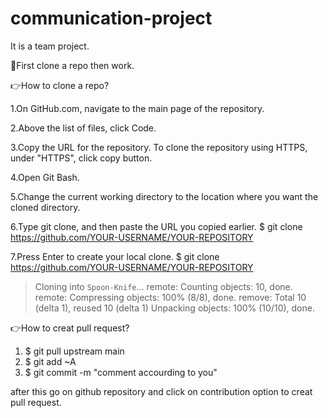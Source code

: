 # communication-project
It is a team project.

🚩First clone a repo then work.

👉How to clone a repo?

1.On GitHub.com, navigate to the main page of the repository.

2.Above the list of files, click  Code.

3.Copy the URL for the repository.
   To clone the repository using HTTPS, under "HTTPS", click copy button.
   
4.Open Git Bash.

5.Change the current working directory to the location where you want the cloned directory.

6.Type git clone, and then paste the URL you copied earlier.
    $ git clone https://github.com/YOUR-USERNAME/YOUR-REPOSITORY
    
7.Press Enter to create your local clone.
$ git clone https://github.com/YOUR-USERNAME/YOUR-REPOSITORY
> Cloning into `Spoon-Knife`...
> remote: Counting objects: 10, done.
> remote: Compressing objects: 100% (8/8), done.
> remove: Total 10 (delta 1), reused 10 (delta 1)
> Unpacking objects: 100% (10/10), done.

👉How to creat pull request?
1. $ git pull upstream main
2. $ git add ~A
3. $ git commit -m "comment accourding to you"

after this go on github repository and click on contribution option to creat pull request.
